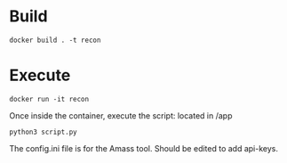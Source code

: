 # Build
`docker build . -t recon`

# Execute
`docker run -it recon`

Once inside the container, execute the script: located in /app

`python3 script.py`

The config.ini file is for the Amass tool. Should be edited to add api-keys. 